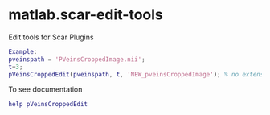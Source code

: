 # matlab.scar-edit-tools
Edit tools for Scar Plugins

```Matlab
Example:
pveinspath = 'PVeinsCroppedImage.nii';
t=3;
pVeinsCroppedEdit(pveinspath, t, 'NEW_pveinsCroppedImage'); % no extension needed
```

To see documentation
```Matlab 
help pVeinsCroppedEdit
```
